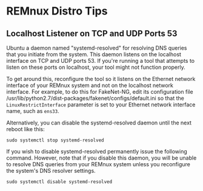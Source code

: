 # REMnux Distro Tips

## Localhost Listener on TCP and UDP Ports 53 <a id="localhost-port-53-listener"></a>

Ubuntu a daemon named "systemd-resolved" for resolving DNS queries that you initiate from the system. This daemon listens on the localhost interface on TCP and UDP ports 53. If you're running a tool that attempts to listen on these ports on localhost, your tool might not function properly.

To get around this, reconfigure the tool so it listens on the Ethernet network interface of your REMnux system and not on the localhost network interface. For example, to do this for FakeNet-NG, edit its configuration file /usr/lib/python2.7/dist-packages/fakenet/configs/default.ini so that the `LinuxRestrictInterface` parameter is set to your Ethernet network interface name, such as `ens33`.

Alternatively, you can disable the systemd-resolved daemon until the next reboot like this:

```text
sudo systemctl stop systemd-resolved
```

If you wish to disable systemd-resolved permanently issue the following command. However, note that if you disable this daemon, you will be unable to resolve DNS queries from your REMnux system unless you reconfigure the system's DNS resolver settings.

```text
sudo systemctl disable systemd-resolved
```

